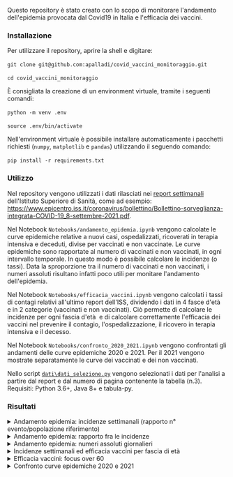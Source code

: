 Questo repository è stato creato con lo scopo di monitorare l'andamento dell'epidemia provocata dal Covid19 in Italia e l'efficacia dei vaccini.

### Installazione

Per utilizzare il repository, aprire la shell e digitare:

`git clone git@github.com:apalladi/covid_vaccini_monitoraggio.git` 

`cd covid_vaccini_monitoraggio`

È consigliata la creazione di un environment virtuale, tramite i seguenti comandi:

`python -m venv .env`

`source .env/bin/activate`

Nell'environment virtuale è possibile installare automaticamente i pacchetti richiesti (`numpy`, `matplotlib` e `pandas`) utilizzando il seguendo comando:

`pip install -r requirements.txt` 


### Utilizzo

Nel repository vengono utilizzati i dati rilasciati nei [report settimanali](https://www.epicentro.iss.it/coronavirus/aggiornamenti) dell'Istituto Superiore di Sanità, come ad esempio: https://www.epicentro.iss.it/coronavirus/bollettino/Bollettino-sorveglianza-integrata-COVID-19_8-settembre-2021.pdf.


Nel Notebook `Notebooks/andamento_epidemia.ipynb` vengono calcolate le curve epidemiche relative a nuovi casi, ospedalizzati, ricoverati in terapia intensiva e deceduti, divise per vaccinati e non vaccinate. Le curve epidemiche sono rapportate al numero di vaccinati e non vaccinati, in ogni intervallo temporale. In questo modo è possibile calcolare le incidenze (o tassi). Data la sproporzione tra il numero di vaccinati e non vaccinati, i numeri assoluti risultano infatti poco utili per monitare l'andamento dell'epidemia. 


Nel Notebook `Notebooks/efficacia_vaccini.ipynb` vengono calcolati i tassi di contagi relativi all'ultimo report dell'ISS, dividendo i dati in 4 fasce d'età  e in 2 categorie (vaccinati e non vaccinati). Ciò permette di calcolare le incidenze per ogni fascia d'età  e di calcolare correttamente l'efficacia dei vaccini nel prevenire il contagio, l'ospedalizzazione, il ricovero in terapia intensiva e il decesso. 


Nel Notebook `Notebooks/confronto_2020_2021.ipynb` vengono confrontati gli andamenti delle curve epidemiche 2020 e 2021. Per il 2021 vengono mostrate separatamente le curve dei vaccinati e dei non vaccinati. 


Nello script [`dati\dati_selezione.py`](https://github.com/apalladi/covid_vaccini_monitoraggio/blob/main/dati/dati_selezione.py) vengono selezionati i dati per l'analisi a partire dal report e dal numero di pagina contenente la tabella (n.3). Requisiti: Python 3.6+, Java 8+ e tabula-py. 


### Risultati
<details>
  <summary>Andamento epidemia: incidenze settimanali (rapporto n° evento/popolazione riferimento)</summary>
    <p align="center">
      <img width="750" src="/risultati/andamento_epidemia.png">
    </p>
  </summary>
</details>
<details>
  <summary>Andamento epidemia: rapporto fra le incidenze</summary>
    <p align="center">
      <img width="750" src="/risultati/rapporto_tra_tassi.png">
    </p>
  </summary>
</details>
<details>
  <summary>Andamento epidemia: numeri assoluti giornalieri</summary>
    <p align="center">
      <img width="750" src="/risultati/andamento_epidemia_num_assoluti.png">
    </p>
  </summary>
</details>
<details>
  <summary>Incidenze settimanali ed efficacia vaccini per fascia di età</summary>
    <p align="center">
      <img width="750" src="/risultati/tassi_efficacia.png">
    </p>
  </summary>
</details>
<details>
  <summary>Efficacia vaccini: focus over 60</summary>
    <p align="center">
      <img width="750" src="/risultati/focus_over60.png">
    </p>
  </summary>
</details>
<details>
  <summary>Confronto curve epidemiche 2020 e 2021</summary>
    <p align="center">
      <img width="750" src="/risultati/confrontro_2020_2021.png">
    </p>
  </summary>
</details>
